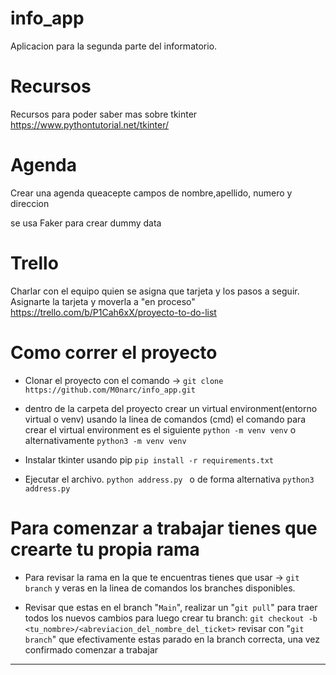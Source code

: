 # info_app
Aplicacion para la segunda parte del informatorio.

# Recursos
Recursos para poder saber mas sobre tkinter
https://www.pythontutorial.net/tkinter/

# Agenda
Crear una agenda queacepte campos de 
nombre,apellido, numero y direccion

se usa Faker para crear dummy data

# Trello
Charlar con el equipo quien se asigna que tarjeta y los pasos a seguir.
Asignarte la tarjeta y moverla a "en proceso"
https://trello.com/b/P1Cah6xX/proyecto-to-do-list


# Como correr el proyecto
- Clonar el proyecto con el comando -> 
 `git clone https://github.com/M0narc/info_app.git`

- dentro de la carpeta del proyecto crear un virtual environment(entorno virtual o venv) usando la linea de comandos (cmd)
  el comando para crear el virtual environment es el siguiente
  `python -m venv venv`
  o alternativamente
  `python3 -m venv venv`

- Instalar tkinter usando pip
 `pip install -r requirements.txt`
 

- Ejecutar el archivo.
 `python address.py `
 o de forma alternativa
 `python3 address.py`

 # Para comenzar a trabajar tienes que crearte tu propia rama
 - Para revisar la rama en la que te encuentras tienes que usar -> `git branch`
   y veras en la linea de comandos los branches disponibles.

 - Revisar que estas en el branch "`Main`", realizar un "`git pull`" para traer todos los nuevos cambios
  para luego crear tu branch: 
  `git checkout -b <tu_nombre>/<abreviacion_del_nombre_del_ticket>`
  revisar con "`git branch`" que efectivamente estas parado en la branch correcta, una vez confirmado comenzar a trabajar
------------------------------